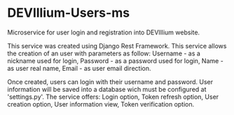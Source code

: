 # DEVIllium-Users-ms
Microservice for user login and registration into DEVIllium website.

This service was created using Django Rest Framework.
This service allows the creation of an user with parameters as follow:
Username - as a nickname used for login,
Password - as a password used for login,
Name - as user real name,
Email - as user email direction.

Once created, users can login with their username and password. User information will be saved into a database wich must be configured at 'settings.py'.
The service offers:
Login option,
Token refresh option,
User creation option,
User information view,
Token verification option.
